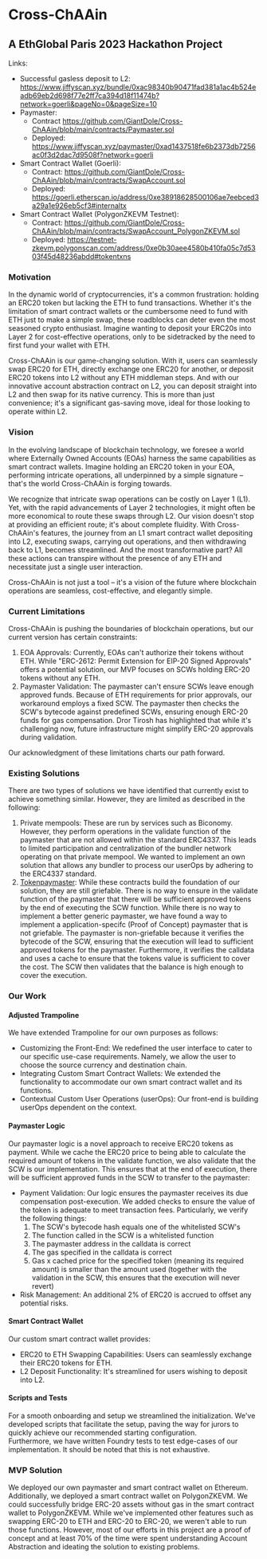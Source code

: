 # Cross-ChAAin
## A EthGlobal Paris 2023 Hackathon Project

Links:
- Successful gasless deposit to L2: https://www.jiffyscan.xyz/bundle/0xac98340b90471fad381a1ac4b524eadb69eb2d698f77e2ff7ca394d18f11474b?network=goerli&pageNo=0&pageSize=10
- Paymaster: 
  - Contract https://github.com/GiantDole/Cross-ChAAin/blob/main/contracts/Paymaster.sol
  - Deployed: https://www.jiffyscan.xyz/paymaster/0xad1437518fe6b2373db7256ac0f3d2dac7d9508f?network=goerli
- Smart Contract Wallet (Goerli):
  - Contract: https://github.com/GiantDole/Cross-ChAAin/blob/main/contracts/SwapAccount.sol
  - Deployed: https://goerli.etherscan.io/address/0xe38918628500106ae7eebced3a29a1e926eb5cf3#internaltx
- Smart Contract Wallet (PolygonZKEVM Testnet):
  - Contract: https://github.com/GiantDole/Cross-ChAAin/blob/main/contracts/SwapAccount_PolygonZKEVM.sol
  - Deployed: https://testnet-zkevm.polygonscan.com/address/0xe0b30aee4580b410fa05c7d5303f45d48236abdd#tokentxns
### Motivation
In the dynamic world of cryptocurrencies, it's a common frustration: holding an ERC20 token but lacking the ETH to fund transactions. Whether it's the limitation of smart contract wallets or the cumbersome need to fund with ETH just to make a simple swap, these roadblocks can deter even the most seasoned crypto enthusiast. Imagine wanting to deposit your ERC20s into Layer 2 for cost-effective operations, only to be sidetracked by the need to first fund your wallet with ETH.

Cross-ChAAin is our game-changing solution. With it, users can seamlessly swap ERC20 for ETH, directly exchange one ERC20 for another, or deposit ERC20 tokens into L2 without any ETH middleman steps. And with our innovative account abstraction contract on L2, you can deposit straight into L2 and then swap for its native currency. This is more than just convenience; it's a significant gas-saving move, ideal for those looking to operate within L2. 
### Vision
In the evolving landscape of blockchain technology, we foresee a world where Externally Owned Accounts (EOAs) harness the same capabilities as smart contract wallets. Imagine holding an ERC20 token in your EOA, performing intricate operations, all underpinned by a simple signature – that's the world Cross-ChAAin is forging towards.

We recognize that intricate swap operations can be costly on Layer 1 (L1). Yet, with the rapid advancements of Layer 2 technologies, it might often be more economical to route these swaps through L2. Our vision doesn't stop at providing an efficient route; it's about complete fluidity. With Cross-ChAAin's features, the journey from an L1 smart contract wallet depositing into L2, executing swaps, carrying out operations, and then withdrawing back to L1, becomes streamlined. And the most transformative part? All these actions can transpire without the presence of any ETH and necessitate just a single user interaction.

Cross-ChAAin is not just a tool – it's a vision of the future where blockchain operations are seamless, cost-effective, and elegantly simple.

### Current Limitations
Cross-ChAAin is pushing the boundaries of blockchain operations, but our current version has certain constraints:

1. EOA Approvals: Currently, EOAs can't authorize their tokens without ETH. While "ERC-2612: Permit Extension for EIP-20 Signed Approvals" offers a potential solution, our MVP focuses on SCWs holding ERC-20 tokens without any ETH.
1. Paymaster Validation: The paymaster can't ensure SCWs leave enough approved funds. Because of ETH requirements for prior approvals, our workaround employs a fixed SCW. The paymaster then checks the SCW's bytecode against predefined SCWs, ensuring enough ERC-20 funds for gas compensation. Dror Tirosh has highlighted that while it's challenging now, future infrastructure might simplify ERC-20 approvals during validation.

Our acknowledgment of these limitations charts our path forward.

### Existing Solutions

There are two types of solutions we have identified that currently exist to achieve something similar. However, they are limited as described in the following:
1. Private mempools: These are run by services such as Biconomy. However, they perform operations in the validate function of the paymaster that are not allowed within the standard ERC4337. This leads to limited participation and centralization of the bundler network operating on that private mempool. We wanted to implement an own solution that allows any bundler to process our userOps by adhering to the ERC4337 standard.
2. [Tokenpaymaster](https://github.com/eth-infinitism/account-abstraction/blob/develop/contracts/samples/TokenPaymaster.sol): While these contracts build the foundation of our solution, they are still griefable. There is no way to ensure in the validate function of the paymaster that there will be sufficient approved tokens by the end of executing the SCW function. While there is no way to implement a better generic paymaster, we have found a way to implement a application-specifc (Proof of Concept) paymaster that is not griefable. The paymaster is non-griefable because it verifies the bytecode of the SCW, ensuring that the execution will lead to sufficient approved tokens for the paymaster. Furthermore, it verifies the calldata and uses a cache to ensure that the tokens value is sufficient to cover the cost. The SCW then validates that the balance is high enough to cover the execution.

### Our Work

#### Adjusted Trampoline
We have extended Trampoline for our own purposes as follows:

- Customizing the Front-End: We redefined the user interface to cater to our specific use-case requirements. Namely, we allow the user to choose the source currency and destination chain.
- Integrating Custom Smart Contract Wallets: We extended the functionality to accommodate our own smart contract wallet and its functions.
- Contextual Custom User Operations (userOps): Our front-end is building userOps dependent on the context.

#### Paymaster Logic
Our paymaster logic is a novel approach to receive ERC20 tokens as payment. While we cache the ERC20 price to being able to calculate the required amount of tokens in the validate function, we also validate that the SCW is our implementation. This ensures that at the end of execution, there will be sufficient approved funds in the SCW to transfer to the paymaster:

- Payment Validation: Our logic ensures the paymaster receives its due compensation post-execution. We added checks to ensure the value of the token is adequate to meet transaction fees. Particularly, we verify the following things:
  1. The SCW's bytecode hash equals one of the whitelisted SCW's
  2. The function called in the SCW is a whitelisted function
  3. The paymaster address in the calldata is correct
  4. The gas specified in the calldata is correct
  5. Gas x cached price for the specified token (meaning its required amount) is smaller than the amount used (together with the validation in the SCW, this ensures that the execution will never revert)
- Risk Management: An additional 2% of ERC20 is accrued to offset any potential risks.

#### Smart Contract Wallet 
Our custom smart contract wallet provides:

- ERC20 to ETH Swapping Capabilities: Users can seamlessly exchange their ERC20 tokens for ETH.
- L2 Deposit Functionality: It's streamlined for users wishing to deposit into L2.
#### Scripts and Tests
For a smooth onboarding and setup we streamlined the initialization. We've developed scripts that facilitate the setup, paving the way for jurors to quickly achieve our recommended starting configuration.  
Furthermore, we have written Foundry tests to test edge-cases of our implementation. It should be noted that this is not exhaustive. 
### MVP Solution

We deployed our own paymaster and smart contract wallet on Ethereum. Additionally, we deployed a smart contract wallet on PolygonZKEVM. We could successfully bridge ERC-20 assets without gas in the smart contract wallet to PolygonZKEVM. 
While we've implemented other features such as swapping ERC-20 to ETH and ERC-20 to ERC-20, we weren't able to run those functions. However, most of our efforts in this project are a proof of concept and at least 70% of the time were spent understanding Account Abstraction and ideating the solution to existing problems.